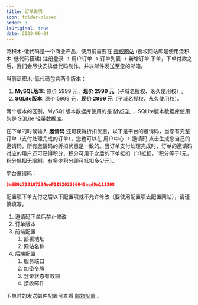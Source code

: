 ```yaml
---
title: 订单说明
icon: folder-closed
order: 3
isOriginal: true
date: 2023-06-24
---
```


泛积木-低代码是一个商业产品，使用前需要在 [授权网站](https://jimu.fxss.work) (授权网站即是使用泛积木-低代码搭建) 注册登录 -> 用户订单 -> 订单列表 -> 新增订单 下单，下单付款之后，我们会尽快安排低代码制作，并以邮件发送至您的邮箱。

当前泛积木-低代码包含两个版本：

1. **MySQL版本**: 原价 5999 元，**现价 2999 元**（子域名授权、永久使用权）;
2. **SQLite版本**: 原价 5999 元，**现价 2999 元**（子域名授权、永久使用权）。

两个版本的区别，MySQL版本数据库使用的是 [MySQL](https://www.mysql.com/) ，SQLite版本数据库使用的是 [SQLite](https://www.sqlite.org/index.html) 轻量数据库。

在下单的时候输入 **邀请码** 还可获得折扣优惠，以下是平台的邀请码，当您有完整订单（支付处理完成的订单），您也可以在 用户中心 -> 邀请码 点击生成您自己的邀请码，所有邀请码的折扣优惠是一致的。当订单支付处理完成时，订单的邀请码对应的用户还可获得积分，积分可用于之后的下单抵扣（1:1抵扣，1积分等于1元，积分抵扣无限制，有多少积分即可抵扣多少元）。

平台邀请码：

```json
8mSB0z723107234uoF1I920230604Snqd9m111308
```

配置项下单支付之后以下配置项就不允许修改（要使用配置项去配置网站），请谨慎填写。

1. 邀请码下单后禁止修改
2. 订单版本
3. 前端配置
   1. 部署地址
   2. 网站名称
4. 后端配置
   1. 服务端口
   2. 加密令牌
   3. 登录状态有效期
   4. 接收邮件

下单时的发送邮件配置可查看 [邮箱配置](./email.md) 。
